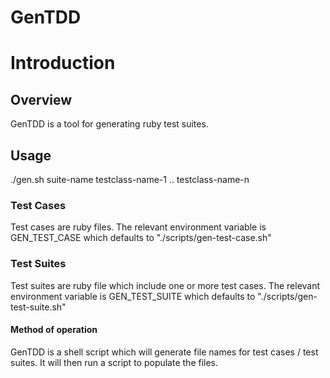 GenTDD
=======

# Introduction

## Overview
GenTDD is a tool for generating ruby test suites.

## Usage
./gen.sh suite-name testclass-name-1 .. testclass-name-n

### Test Cases
Test cases are ruby files.
The relevant environment variable is GEN\_TEST\_CASE which defaults to "./scripts/gen-test-case.sh"

### Test Suites
Test suites are ruby file which include one or more test cases.
The relevant environment variable is GEN\_TEST\_SUITE which defaults to "./scripts/gen-test-suite.sh"

#### Method of operation
GenTDD is a shell script which will generate file names for test cases / test suites.
It will then run a script to populate the files.
